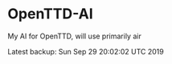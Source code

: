 # OpenTTD-AI
My AI for OpenTTD, will use primarily air

Latest backup: Sun Sep 29 20:02:02 UTC 2019
